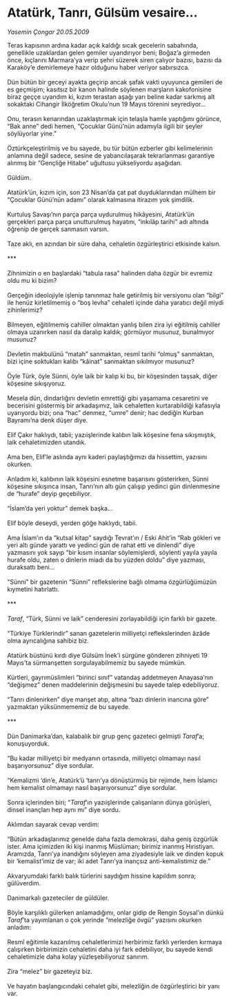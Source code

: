 # Atatürk, Tanrı, Gülsüm vesaire...

*Yasemin Çongar 20.05.2009*

<div class="taraf_structure_2col_1zq">
<div class="margen_n">



 <p>Teras kapısının ardına kadar açık kaldığı sıcak gecelerin sabahında, genellikle uzaklardan gelen gemiler uyandırıyor beni; Boğaz’a girmeden önce, kıçlarını Marmara’ya verip şehri süzerek siren çalıyor bazısı, bazısı da Karaköy’e demirlemeye hazır olduğunu haber veriyor sabırsızca. <br/><br/>Dün bütün bir geceyi ayakta geçirip ancak şafak vakti uyuyunca gemileri de es geçmişim; kasıtsız bir kanon halinde söylenen marşların kakofonisine biraz geççe uyandım ki, kızım terastan aşağı yarı beline kadar sarkmış alt sokaktaki Cihangir İlköğretim Okulu’nun 19 Mayıs törenini seyrediyor... <br/><br/>Onu, terasın kenarından uzaklaştırmak için telaşla hamle yaptığımı görünce, “Bak anne” dedi hemen, “Çocuklar Günü’nün adamıyla ilgili bir şeyler söylüyorlar yine.” <br/><br/>Öztürkçeleştirilmiş ve bu sayede, bu tür bütün ezberler gibi kelimelerinin anlamına değil sadece, sesine de yabancılaşarak tekrarlanması garantiye alınmış bir “Gençliğe Hitabe” uğultusu yükseliyordu aşağıdan. <br/><br/>Güldüm. <br/><br/>Atatürk’ün, kızım için, son 23 Nisan’da çat pat duyduklarından mülhem bir “Çocuklar Günü’nün adamı” olarak kalmasına itirazım yok şimdilik. <br/><br/>Kurtuluş Savaşı’nın parça parça uydurulmuş hikâyesini, Atatürk’ün gerçekleri parça parça unutturulmuş hayatını, “inkılâp tarihi” adı altında öğrenip de gerçek sanmasın varsın. <br/><br/>Taze aklı, en azından bir süre daha, cehaletin özgürleştirici etkisinde kalsın. <br/><br/>*** <br/><br/>Zihnimizin o en başlardaki “tabula rasa” halinden daha özgür bir evremiz oldu mu ki bizim? <br/><br/>Gerçeğin ideolojiyle işlenip tanınmaz hale getirilmiş bir versiyonu olan “bilgi” ile henüz kirletilmemiş o “boş levha” cehaleti içinde daha yaratıcı değil miydi zihinlerimiz? <br/><br/>Bilmeyen, eğitilmemiş cahiller olmaktan yanlış bilen zira iyi eğitilmiş cahiller olmaya uzanırken nasıl da daralıp kaldık; görmüyor musunuz, bunalmıyor musunuz? <br/><br/>Devletin makbulünü “matah” sanmaktan, resmî tarihi “olmuş” sanmaktan, bizi içine soktukları kalıbı “kâinat” sanmaktan sıkılmıyor musunuz? <br/><br/>Öyle Türk, öyle Sünni, öyle laik bir kalıp ki bu, bir köşesinden taşsak, diğer köşesine sıkışıyoruz. <br/><br/>Mesela dün, dindarlığını devletin emrettiği gibi yaşamama cesaretini ve becerisini göstermiş bir arkadaşımız, laik cehaletten kurtarabildiği kafasıyla uyarıyordu bizi; ona “hac” denmez, “umre” denir; hac dediğin Kurban Bayramı’na denk düşer diye. <br/><br/>Elif Çakır haklıydı, tabii; yazıişlerinde kalıbın laik köşesine fena sıkışmıştık, laik cehaletimizden utandık. <br/><br/>Ama ben, Elif’le aslında aynı kaderi paylaştığımızı da hissettim, yazısını okurken. <br/><br/>Anladım ki, kalıbının laik köşesini esnetme başarısını gösterirken, Sünni köşesine sıkışınca insan, Tanrı’nın altı gün çalışıp yedinci gün dinlenmesine de “hurafe” deyip geçebiliyor. <br/><br/>“İslam’da yeri yoktur” demek başka... <br/><br/>Elif böyle deseydi, yerden göğe haklıydı, tabii. <br/><br/>Ama İslam’ın da “kutsal kitap” saydığı Tevrat’ın / Eski Ahit’in “Rab gökleri ve yeri altı günde yarattı ve yedinci gün de rahat etti ve dinlendi” diye yazmasını yok sayıp “bir kısım insanlar söylemişlerdi, söylenti yayıla yayıla hurafe oldu, zaten o dinlerin miadı da bu yüzden doldu” diye yazması, duraksattı beni... <br/><br/>“Sünni” bir gazetenin “Sünni” reflekslerine bağlı olmama özgürlüğümüzün kıymetini hatırlattı. <br/><br/>*** <i><br/><br/>Taraf</i>, “Türk, Sünni ve laik” cenderesini zorlayabildiği için farklı bir gazete. <br/><br/>“Türkiye Türklerindir” sanan gazetelerin milliyetçi reflekslerinden âzâde olma ayrıcalığına sahibiz biz. <br/><br/>Atatürk büstünü kırdı diye Gülsüm İnek’i sürgüne gönderen zihniyeti 19 Mayıs’ta sürmanşetten sorgulayabilmemiz bu sayede mümkün. <br/><br/>Kürtleri, gayrımüslimleri “birinci sınıf” vatandaş addetmeyen Anayasa’nın “değişmez” denen maddelerinin değişmesini bu sayede talep edebiliyoruz. <br/><br/>“Tanrı dinlenirken” diye manşet atıp, altına “bazı dinlerin inancına göre” yazmaktan yüksünmememiz de bu sayede. <br/><br/>*** <br/><br/>Dün Danimarka’dan, kalabalık bir grup genç gazeteci gelmişti <i>Taraf</i>’a; konuşuyorduk. <br/><br/>“Bu kadar milliyetçi bir medyanın ortasında, milliyetçi olmamayı nasıl başarıyorsunuz” diye sordular. <br/><br/>“Kemalizmi ‘din’e, Atatürk’ü ‘tanrı’ya dönüştürmüş bir rejimde, hem İslamcı hem kemalist olmamayı nasıl başarıyorsunuz” diye sordular. <br/><br/>Sonra içlerinden biri; “<i>Taraf</i>’ın yazıişlerinde çalışanların dünya görüşleri, dinsel inançları hep aynı mı” diye sordu. <br/><br/>Aklımdan sayarak cevap verdim: <br/><br/>“Bütün arkadaşlarımız genelde daha fazla demokrasi, daha geniş özgürlük ister. Ama içimizden iki kişi inanmış Müslüman; birimiz inanmış Hıristiyan. Aramızda, Tanrı’ya inandığını söyleyen ama ziyadesiyle laik ve dinden kopuk bir ‘kemalist’imiz de var; iki adet Tanrı’ya inançsız anti-kemalistimiz de.” <br/><br/>Akvaryumdaki farklı balık türlerini saydığım hissine kapıldım sonra; gülüverdim. <br/><br/>Danimarkalı gazeteciler de güldüler. <br/><br/>Böyle karşılıklı gülerken anlamadığımı, onlar gidip de Rengin Soysal’ın dünkü <i>Taraf</i>’ta yayımlanan o çok yerinde “melezliğe övgü” yazısını okurken anladım: <br/><br/>Resmî eğitimle kazanılmış cehaletlerimizi herbirimiz farklı yerlerden kırmaya çalışırken birbirimizin cehaletini daha iyi fark edebiliyor, bu sayede kendi cehaletimizle daha kolay yüzleşebiliyoruz sanırım. <br/><br/>Zira “melez” bir gazeteyiz biz. <br/><br/>Ve hayatın başlangıcındaki cehalet gibi, melezliğin de özgürleştirici bir yanı var.</p>

<br/>


<div id="taraf_not">
</div>

</div>


</div>
